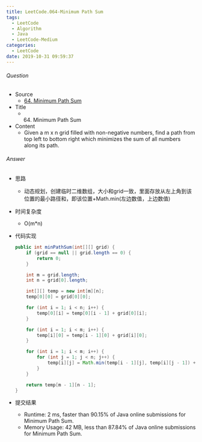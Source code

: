 ```yaml
---
title: LeetCode.064-Minimum Path Sum
tags:
  - LeetCode
  - Algorithm
  - Java
  - LeetCode-Medium
categories:
  - LeetCode
date: 2019-10-31 09:59:37
---
```

###### Question
- Source
	- [64. Minimum Path Sum]() 
- Title
	- 64. Minimum Path Sum 
- Content
	- Given a m x n grid filled with non-negative numbers, find a path from top left to bottom right which minimizes the sum of all numbers along its path.
<!--more-->

###### Answer
- 思路
	- 动态规划，创建临时二维数组，大小和grid一致，里面存放从左上角到该位置的最小路径和，即该位置+Math.min(左边数值，上边数值)
- 时间复杂度
	- O(m*n) 	
- 代码实现

	```Java
	public int minPathSum(int[][] grid) {
        if (grid == null || grid.length == 0) {
            return 0;
        }

        int m = grid.length;
        int n = grid[0].length;

        int[][] temp = new int[m][n];
        temp[0][0] = grid[0][0];

        for (int i = 1; i < n; i++) {
            temp[0][i] = temp[0][i - 1] + grid[0][i];
        }

        for (int i = 1; i < m; i++) {
            temp[i][0] = temp[i - 1][0] + grid[i][0];
        }

        for (int i = 1; i < m; i++) {
            for (int j = 1; j < n; j++) {
                temp[i][j] = Math.min(temp[i - 1][j], temp[i][j - 1]) + grid[i][j];
            }
        }

        return temp[m - 1][n - 1];
    }
	```
- 提交结果
	- Runtime: 2 ms, faster than 90.15% of Java online submissions for Minimum Path Sum.
	- Memory Usage: 42 MB, less than 87.84% of Java online submissions for Minimum Path Sum.
